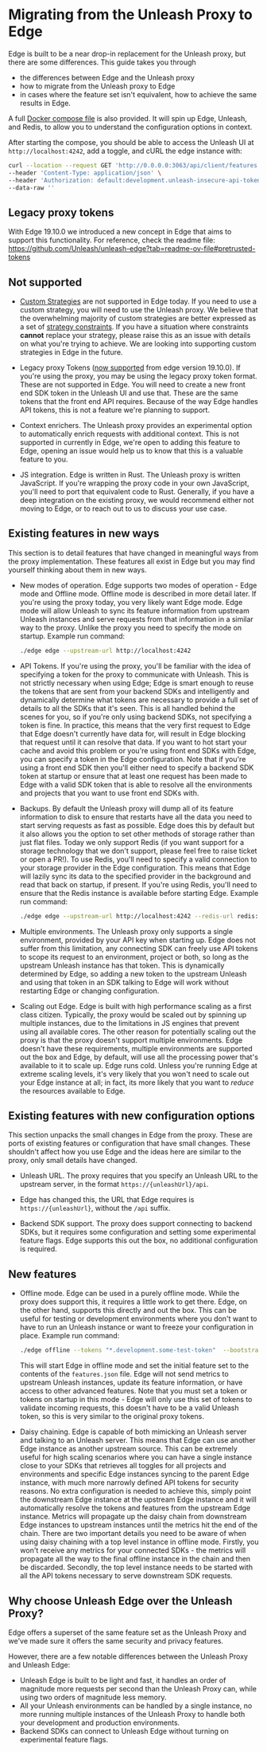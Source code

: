 # Migrating from the Unleash Proxy to Edge

Edge is built to be a near drop-in replacement for the Unleash proxy, but there are some differences. This guide takes
you through

- the differences between Edge and the Unleash proxy
- how to migrate from the Unleash proxy to Edge
- in cases where the feature set isn't equivalent, how to achieve the same results in Edge.

A full [Docker compose file](../examples/docker-compose.yml) is also provided. It will spin up Edge, Unleash, and Redis,
to allow you to understand the configuration options in context.

After starting the compose, you should be able to access the Unleash UI at `http://localhost:4242`, add a toggle, and
cURL the edge instance with:

``` sh
curl --location --request GET 'http://0.0.0.0:3063/api/client/features' \
--header 'Content-Type: application/json' \
--header 'Authorization: default:development.unleash-insecure-api-token' \
--data-raw ''
```

## Legacy proxy tokens
With Edge 19.10.0 we introduced a new concept in Edge that aims to support this functionality. For reference, check the readme file: https://github.com/Unleash/unleash-edge?tab=readme-ov-file#pretrusted-tokens

## Not supported

- [Custom Strategies](https://docs.getunleash.io/reference/custom-activation-strategies) are not supported in Edge
  today. If you need to use a custom strategy, you will need to use the Unleash proxy. We believe that the overwhelming
  majority of custom strategies are better expressed as a set
  of [strategy constraints](https://docs.getunleash.io/reference/strategy-constraints). If you have a situation where
  constraints **cannot** replace your strategy, please raise this as an issue with details on what you're trying to
  achieve. We are looking into supporting custom strategies in Edge in the future.

- Legacy proxy Tokens ([now supported](https://github.com/Unleash/unleash-edge?tab=readme-ov-file#pretrusted-tokens) from edge version 19.10.0). If you're using the proxy, you may be using the legacy proxy token format. These are not
  supported in Edge. You will need to create a new front end SDK token in the Unleash UI and use that. These are the
  same tokens that the front end API requires. Because of the way Edge handles API tokens, this is not a feature we're
  planning to support.

- Context enrichers. The Unleash proxy provides an experimental option to automatically enrich requests with additional
  context. This is not supported in currently in Edge, we're open to adding this feature to Edge, opening an issue would
  help us to know that this is a valuable feature to you.

- JS integration. Edge is written in Rust. The Unleash proxy is written JavaScript. If you're wrapping the proxy code in
  your own JavaScript, you'll need to port that equivalent code to Rust. Generally, if you have a deep integration on
  the existing proxy, we would recommend either not moving to Edge, or to reach out to us to discuss your use case.

## Existing features in new ways

This section is to detail features that have changed in meaningful ways from the proxy implementation. These features
all exist in Edge but you may find yourself thinking about them in new ways.

- New modes of operation. Edge supports two modes of operation - Edge mode and Offline mode. Offline mode is described
  in more detail later. If you're using the proxy today, you very likely want Edge mode. Edge mode will allow Unleash to
  sync its feature information from upstream Unleash instances and serve requests from that information in a similar way
  to the proxy. Unlike the proxy you need to specify the mode on startup. Example run command:

    ``` sh
    ./edge edge --upstream-url http://localhost:4242
    ```

- API Tokens. If you're using the proxy, you'll be familiar with the idea of specifying a token for the proxy to
  communicate with Unleash. This is not strictly necessary when using Edge; Edge is smart enough to reuse the tokens
  that are sent from your backend SDKs and intelligently and dynamically determine what tokens are necessary to provide
  a full set of details to all the SDKs that it's seen. This is all handled behind the scenes for you, so if you're only
  using backend SDKs, not specifying a token is fine. In practice, this means that the very first request to Edge that
  Edge doesn't currently have data for, will result in Edge blocking that request until it can resolve that data. If you
  want to hot start your cache and avoid this problem or you're using front end SDKs with Edge, you can specify a token
  in the Edge configuration. Note that if you're using a front end SDK then you'll either need to specify a backend SDK
  token at startup or ensure that at least one request has been made to Edge with a valid SDK token that is able to
  resolve all the environments and projects that you want to use front end SDKs with.


- Backups. By default the Unleash proxy will dump all of its feature information to disk to ensure that restarts have
  all the data you need to start serving requests as fast as possible. Edge does this by default but it also allows you
  the option to set other methods of storage rather than just flat files. Today we only support Redis (if you want
  support for a storage technology that we don't support, please feel free to raise ticket or open a PR!). To use Redis,
  you'll need to specify a valid connection to your storage provider in the Edge configuration. This means that Edge
  will lazily sync its data to the specified provider in the background and read that back on startup, if present. If
  you're using Redis, you'll need to ensure that the Redis instance is available before starting Edge. Example run
  command:

    ``` sh
    ./edge edge --upstream-url http://localhost:4242 --redis-url redis://localhost:6379

    ```

- Multiple environments. The Unleash proxy only supports a single environment, provided by your API key when starting
  up. Edge does not suffer from this limitation, any connecting SDK can freely use API tokens to scope its request to an
  environment, project or both, so long as the upstream Unleash instance has that token. This is dynamically determined
  by Edge, so adding a new token to the upstream Unleash and using that token in an SDK talking to Edge will work
  without restarting Edge or changing configuration.

- Scaling out Edge. Edge is built with high performance scaling as a first class citizen. Typically, the proxy would be
  scaled out by spinning up multiple instances, due to the limitations in JS engines that prevent using all available
  cores. The other reason for potentially scaling out the proxy is that the proxy doesn't support multiple environments.
  Edge doesn't have these requirements, multiple environments are supported out the box and Edge, by default, will use
  all the processing power that's available to it to scale up. Edge runs cold. Unless you're running Edge at extreme
  scaling levels, it's very likely that you won't need to scale out your Edge instance at all; in fact, its more likely
  that you want to _reduce_ the resources available to Edge.

## Existing features with new configuration options

This section unpacks the small changes in Edge from the proxy. These are ports of existing features or configuration
that have small changes. These shouldn't affect how you use Edge and the ideas here are similar to the proxy, only small
details have changed.

- Unleash URL. The proxy requires that you specify an Unleash URL to the upstream server, in the format `https://{unleashUrl}/api`.
- Edge has changed this, the URL that Edge requires is `https://{unleashUrl}`, without the `/api` suffix.

- Backend SDK support. The proxy does support connecting to backend SDKs, but it requires some configuration and setting
  some experimental feature flags. Edge supports this out the box, no additional configuration is required.

## New features

- Offline mode. Edge can be used in a purely offline mode. While the proxy does support this, it requires a little work
  to get there. Edge, on the other hand, supports this directly and out the box. This can be useful for testing or
  development environments where you don't want to have to run an Unleash instance or want to freeze your configuration
  in place. Example run command:

    ``` sh
    ./edge offline --tokens "*.development.some-test-token"  --bootstrap-file ./examples/features.json
    ```

  This will start Edge in offline mode and set the initial feature set to the contents of the `features.json` file. Edge
  will not send metrics to upstream Unleash instances, update its feature information, or have access to other advanced features.
  Note that you must set a token or tokens on startup in this mode - Edge will only use this set of tokens to validate
  incoming requests, this doesn't have to be a valid Unleash token, so this is very similar to the original proxy
  tokens.

- Daisy chaining. Edge is capable of both mimicking an Unleash server and talking to an Unleash server. This means that
  Edge can use another Edge instance as another upstream source. This can be extremely useful for high scaling scenarios
  where you can have a single instance close to your SDKs that retrieves all toggles for all projects and environments
  and specific Edge instances syncing to the parent Edge instance, with much more narrowly defined API tokens for
  security reasons. No extra configuration is needed to achieve this, simply point the downstream Edge instance at the
  upstream Edge instance and it will automatically resolve the tokens and features from the upstream Edge instance.
  Metrics will propagate up the daisy chain from downstream Edge instances to upstream instances until the metrics hit
  the end of the chain. There are two important details you need to be aware of when using daisy chaining with a top
  level instance in offline mode. Firstly, you won't receive any metrics for your connected SDKs - the metrics will
  propagate all the way to the final offline instance in the chain and then be discarded. Secondly, the top level
  instance needs to be started with all the API tokens necessary to serve downstream SDK requests.

## Why choose Unleash Edge over the Unleash Proxy?

Edge offers a superset of the same feature set as the Unleash Proxy and we've made sure it offers the same security and
privacy features.

However, there are a few notable differences between the Unleash Proxy and Unleash Edge:

- Unleash Edge is built to be light and fast, it handles an order of magnitude more requests per second than the Unleash
  Proxy can, while using two orders of magnitude less memory.
- All your Unleash environments can be handled by a single instance, no more running multiple instances of the Unleash
  Proxy to handle both your development and production environments.
- Backend SDKs can connect to Unleash Edge without turning on experimental feature flags.
